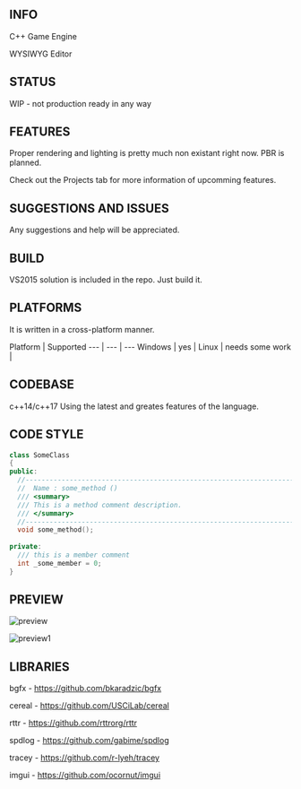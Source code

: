 ## INFO
C++ Game Engine

WYSIWYG Editor

## STATUS
WIP - not production ready in any way

## FEATURES
Proper rendering and lighting is pretty much non existant right now. PBR is planned.

Check out the Projects tab for more information of upcomming features.

## SUGGESTIONS AND ISSUES
Any suggestions and help will be appreciated.

## BUILD
VS2015 solution is included in the repo. Just build it.

## PLATFORMS
It is written in a cross-platform manner.

Platform | Supported
--- | --- | ---
Windows | yes |
Linux | needs some work |

## CODEBASE
c++14/c++17 Using the latest and greates features of the language.

## CODE STYLE
```c++
class SomeClass
{
public:
  //-----------------------------------------------------------------------------
  //  Name : some_method ()
  /// <summary>
  /// This is a method comment description.
  /// </summary>
  //-----------------------------------------------------------------------------
  void some_method();
  
private:
  /// this is a member comment
  int _some_member = 0;
}
```

## PREVIEW
![preview](https://cloud.githubusercontent.com/assets/1499411/19988985/2a302204-a22c-11e6-98af-5f446d0c79ac.png)

![preview1](https://cloud.githubusercontent.com/assets/1499411/19989003/40535d44-a22c-11e6-9aa8-a1ddd63df18a.png)

## LIBRARIES
bgfx - https://github.com/bkaradzic/bgfx

cereal - https://github.com/USCiLab/cereal

rttr - https://github.com/rttrorg/rttr

spdlog - https://github.com/gabime/spdlog

tracey - https://github.com/r-lyeh/tracey

imgui - https://github.com/ocornut/imgui
